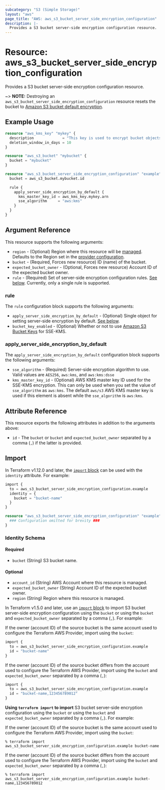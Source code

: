 ```yaml
---
subcategory: "S3 (Simple Storage)"
layout: "aws"
page_title: "AWS: aws_s3_bucket_server_side_encryption_configuration"
description: |-
  Provides a S3 bucket server-side encryption configuration resource.
---
```


# Resource: aws_s3_bucket_server_side_encryption_configuration

Provides a S3 bucket server-side encryption configuration resource.

~> **NOTE:** Destroying an `aws_s3_bucket_server_side_encryption_configuration` resource resets the bucket to [Amazon S3 bucket default encryption](https://docs.aws.amazon.com/AmazonS3/latest/userguide/default-encryption-faq.html).

## Example Usage

```terraform
resource "aws_kms_key" "mykey" {
  description             = "This key is used to encrypt bucket objects"
  deletion_window_in_days = 10
}

resource "aws_s3_bucket" "mybucket" {
  bucket = "mybucket"
}

resource "aws_s3_bucket_server_side_encryption_configuration" "example" {
  bucket = aws_s3_bucket.mybucket.id

  rule {
    apply_server_side_encryption_by_default {
      kms_master_key_id = aws_kms_key.mykey.arn
      sse_algorithm     = "aws:kms"
    }
  }
}
```

## Argument Reference

This resource supports the following arguments:

* `region` - (Optional) Region where this resource will be [managed](https://docs.aws.amazon.com/general/latest/gr/rande.html#regional-endpoints). Defaults to the Region set in the [provider configuration](https://registry.terraform.io/providers/hashicorp/aws/latest/docs#aws-configuration-reference).
* `bucket` - (Required, Forces new resource) ID (name) of the bucket.
* `expected_bucket_owner` - (Optional, Forces new resource) Account ID of the expected bucket owner.
* `rule` - (Required) Set of server-side encryption configuration rules. [See below](#rule). Currently, only a single rule is supported.

### rule

The `rule` configuration block supports the following arguments:

* `apply_server_side_encryption_by_default` - (Optional) Single object for setting server-side encryption by default. [See below](#apply_server_side_encryption_by_default).
* `bucket_key_enabled` - (Optional) Whether or not to use [Amazon S3 Bucket Keys](https://docs.aws.amazon.com/AmazonS3/latest/dev/bucket-key.html) for SSE-KMS.

### apply_server_side_encryption_by_default

The `apply_server_side_encryption_by_default` configuration block supports the following arguments:

* `sse_algorithm` - (Required) Server-side encryption algorithm to use. Valid values are `AES256`, `aws:kms`, and `aws:kms:dsse`
* `kms_master_key_id` - (Optional) AWS KMS master key ID used for the SSE-KMS encryption. This can only be used when you set the value of `sse_algorithm` as `aws:kms`. The default `aws/s3` AWS KMS master key is used if this element is absent while the `sse_algorithm` is `aws:kms`.

## Attribute Reference

This resource exports the following attributes in addition to the arguments above:

* `id` - The `bucket` or `bucket` and `expected_bucket_owner` separated by a comma (`,`) if the latter is provided.

## Import

In Terraform v1.12.0 and later, the [`import` block](https://developer.hashicorp.com/terraform/language/import) can be used with the `identity` attribute. For example:

```terraform
import {
  to = aws_s3_bucket_server_side_encryption_configuration.example
  identity = {
    bucket = "bucket-name"
  }
}

resource "aws_s3_bucket_server_side_encryption_configuration" "example" {
  ### Configuration omitted for brevity ###
}
```

### Identity Schema

#### Required

* `bucket` (String) S3 bucket name.

#### Optional

* `account_id` (String) AWS Account where this resource is managed.
* `expected_bucket_owner` (String) Account ID of the expected bucket owner.
* `region` (String) Region where this resource is managed.

In Terraform v1.5.0 and later, use an [`import` block](https://developer.hashicorp.com/terraform/language/import) to import S3 bucket server-side encryption configuration using the `bucket` or using the `bucket` and `expected_bucket_owner` separated by a comma (`,`). For example:

If the owner (account ID) of the source bucket is the same account used to configure the Terraform AWS Provider, import using the `bucket`:

```terraform
import {
  to = aws_s3_bucket_server_side_encryption_configuration.example
  id = "bucket-name"
}
```

If the owner (account ID) of the source bucket differs from the account used to configure the Terraform AWS Provider, import using the `bucket` and `expected_bucket_owner` separated by a comma (`,`):

```terraform
import {
  to = aws_s3_bucket_server_side_encryption_configuration.example
  id = "bucket-name,123456789012"
}
```

**Using `terraform import` to import** S3 bucket server-side encryption configuration using the `bucket` or using the `bucket` and `expected_bucket_owner` separated by a comma (`,`). For example:

If the owner (account ID) of the source bucket is the same account used to configure the Terraform AWS Provider, import using the `bucket`:

```console
% terraform import aws_s3_bucket_server_side_encryption_configuration.example bucket-name
```

If the owner (account ID) of the source bucket differs from the account used to configure the Terraform AWS Provider, import using the `bucket` and `expected_bucket_owner` separated by a comma (`,`):

```console
% terraform import aws_s3_bucket_server_side_encryption_configuration.example bucket-name,123456789012
```
